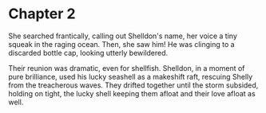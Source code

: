 # Chapter 2

She searched frantically, calling out Shelldon's name, her voice a tiny squeak in the raging ocean. Then, she saw him! He was clinging to a discarded bottle cap, looking utterly bewildered.

Their reunion was dramatic, even for shellfish. Shelldon, in a moment of pure brilliance, used his lucky seashell as a makeshift raft, rescuing Shelly from the treacherous waves. They drifted together until the storm subsided, holding on tight, the lucky shell keeping them afloat and their love afloat as well.
